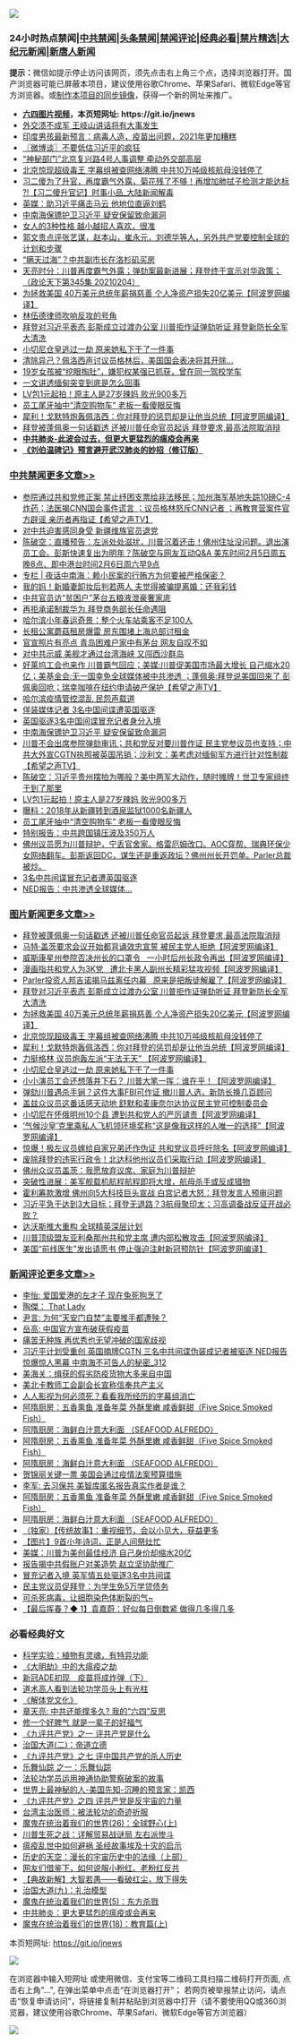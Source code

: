![](https://raw.githubusercontent.com/fqnews/bnews/master/64photo/fqnews-qr.jpg)

<div id="tt">
<h3>24小时热点禁闻|<a href="#%E4%B8%AD%E5%85%B1%E7%A6%81%E9%97%BB%E6%9B%B4%E5%A4%9A%E6%96%87%E7%AB%A0">中共禁闻</a>|<a href="#%E5%9B%BE%E7%89%87%E6%96%B0%E9%97%BB%E6%9B%B4%E5%A4%9A%E6%96%87%E7%AB%A0">头条禁闻</a>|<a href="#%E6%96%B0%E9%97%BB%E8%AF%84%E8%AE%BA%E6%9B%B4%E5%A4%9A%E6%96%87%E7%AB%A0">禁闻评论|<a href="#%E5%BF%85%E7%9C%8B%E7%BB%8F%E5%85%B8%E5%A5%BD%E6%96%87">经典必看|<a href="/video.md#%E7%A6%81%E7%89%87%E7%B2%BE%E9%80%89">禁片精选</a>|<a href="https://github.com/fqnews/djy/blob/master/gb/nf1351518.md#1">大纪元新闻</a>|<a href="https://github.com/fqnews/ntdtv/blob/master/gb/prog204.md#1">新唐人新闻</a></h3>
<div><b>提示：</b>微信如提示停止访问该网页，须先点击右上角三个点，选择浏览器打开。国产浏览器可能已屏蔽本项目，建议使用谷歌Chrome、苹果Safari、微软Edge等官方浏览器。或<a href="https://github.com/fqnews/bnews/blob/master/%E5%88%B6%E4%BD%9Cgit%E7%A6%81%E9%97%BB%E9%95%9C%E5%83%8F.md">制作本项目的同步镜像</a>，获得一个新的网址来推广。</div>
<ul>
<li><b><a href="http://d1.bdrive.tk/64.mp4" target="_blank">六四图片视频</a>，本页短网址: https://git.io/jnews</b></li>
<li><a href="/cbnews/20210205/1481957.md">外交溃不成军 王岐山讲话将有大事发生</a></li>
<li><a href="/cbnews/20210205/1481786.md">印度男孩最新预言：病毒人造，疫苗出问题，2021年更加糟糕</a></li>
<li><a href="/ssgc/20210205/1481782.md">〖微博谈〗不要低估习近平的疯狂</a></li>
<li><a href="/cbnews/20210205/1481956.md">“神秘部门”北京复兴路4号人事调整 牵动外交部高层</a></li>
<li><a href="/topimagenews/20210205/1482006.md">北京惊现超级毒王 字幕组被查网络沸腾 中共10万吨级核航母没钱停了</a></li>
<li><a href="/bannedvideo/20210205/1481945.md">习二傻为了升官，再度霸气外露，菊花残了不够！再增加肺拭子检测才能达标 ?!【习二傻升官记】时事小品_大陆新闻解毒</a></li>
<li><a href="/comments/20210205/1482059.md">英媒：助习近平痛击马云 他地位直逼刘鹤</a></li>
<li><a href="/cbnews/20210205/1482222.md">中南海保镖护卫习近平 疑安保留致命漏洞</a></li>
<li><a href="/funmedia/20210205/1481813.md">女人的3种性格 越小越招人喜欢，很准</a></li>
<li><a href="/bannedvideo/20210205/1481980.md">郭文贵点评张艺谋，赵本山，崔永元，刘德华等人，另外共产党要控制全球的计划和步骤</a></li>
<li><a href="/cnnews/20210205/1482081.md">“瞒天过海”？中共副市长在洛杉矶买房</a></li>
<li><a href="/cbnews/20210205/1481882.md">天亮时分：川普再度霸气外露；弹劾案最新进展；拜登终于宣示对华政策；（政论天下第345集 20210204）</a></li>
<li><a href="/topimagenews/20210205/1482080.md">为拯救美国 40万美元总统年薪捐慈善 个人净资产损失20亿美元【阿波罗网编译】</a></li>
<li><a href="/cbnews/20210205/1481971.md">林伍德律师吹响反攻的号角</a></li>
<li><a href="/topimagenews/20210205/1482097.md">拜登对习近平表态 彭斯成立过渡办公室 川普拒作证弹劾听证 拜登新防长全军大清洗</a></li>
<li><a href="/topimagenews/20210205/1481934.md">小切尼仓皇逃过一劫 原来她私下干了一件事</a></li>
<li><a href="/worldnews/usa/20210205/1482113.md">清除异己？佩洛西声讨议员格林后，美国国会表决将其开除…</a></li>
<li><a href="/lifebaike/20210205/1481939.md">19岁女孩被“挖眼掏肚”，嫌犯权某强已抓获，曾在同一驾校学车</a></li>
<li><a href="/comments/20210205/1481745.md">一文讲透缅甸突变到底是怎么回事</a></li>
<li><a href="/cbnews/20210205/1482121.md">LV包1元起拍！原主人是27岁辣妈 败光900多万</a></li>
<li><a href="/cbnews/20210205/1482098.md">员工尾牙抽中“清空购物车” 老板一看傻眼反悔</a></li>
<li><a href="/topimagenews/20210205/1482005.md">犀利！戈默特炮轰佩洛西：你对拜登的惩罚却是让他当总统【阿波罗网编译】</a></li>
<li><a href="/topimagenews/20210206/1482318.md">拜登被蓬佩奥一句话戳透 还被川普任命官员起诉 拜登要求,最高法院取消辩</a></li>
<li><b><a href="/comments/20200211/1275071.md" target="_blank">中共肺炎-此波会过去，但更大更猛烈的瘟疫会再来</a></b></li>
<li><b><a href="/comments/20200207/1272816.md" target="_blank">《刘伯温碑记》预言避开武汉肺炎的妙招（修订版）</a></b></li>
</ul>
</div>

<div class="catlist">
<h3><a href="/cbnews/" target="_blank">中共禁闻</a><span><a href="/cbnews/" target="_blank" rel="nofollow">更多文章>></a></span></h3>
<ul>
<li><a href="/cbnews/20210206/1482447.md" target="_blank">参院通过共和党修正案 禁止纾困支票给非法移民；加州海军基地失踪10磅C-4炸药；法医揭CNN国会事件谎言 ；议员格林怒斥CNN记者 ；再教育营案件官方辟谣 亲历者再指证【希望之声TV】</a></li>
<li><a href="/cbnews/20210206/1482428.md" target="_blank">对中共迫害感同身受 新疆维族官员退党</a></li>
<li><a href="/cbnews/20210206/1482427.md" target="_blank">陈破空：直播预告：左派处处滋扰，川普沉着还击！佛州住址没问题。退出演员工会。彭斯快速复出为明年？陈破空与网友互动Q&amp;A 美东时间2月5日周五晚8点、即中港台时间2月6日周六早9点</a></li>
<li><a href="/cbnews/20210206/1482422.md" target="_blank">专栏 | 夜话中南海：赖小民案的行贿方为何要被严格保密？</a></li>
<li><a href="/cbnews/20210206/1482399.md" target="_blank">我的妈！新婚妻卸妆后判若两人 夫觉得被骗提离婚：还我彩钱</a></li>
<li><a href="/cbnews/20210206/1482398.md" target="_blank">中共官员访“贫困户”茅台五粮液泄豪奢家底</a></li>
<li><a href="/cbnews/20210206/1482384.md" target="_blank">再拒承诺制裁华为 拜登商务部长任命遇阻</a></li>
<li><a href="/cbnews/20210206/1482383.md" target="_blank">哈尔滨小年春运奇景：整个火车站乘客不足100人</a></li>
<li><a href="/cbnews/20210206/1482382.md" target="_blank">长租公寓蘑菇租房爆雷 房东围堵上海总部讨租金</a></li>
<li><a href="/cbnews/20210206/1482365.md" target="_blank">官宣照片有亮点 青岛困难户家中有茅台 网友自叹不如</a></li>
<li><a href="/cbnews/20210206/1482338.md" target="_blank">对中共示威 美舰才通过台湾海峡 又闯西沙群岛</a></li>
<li><a href="/cbnews/20210206/1482326.md" target="_blank">好莱坞工会也来作 川普霸气回应；美媒:川普促美国市场最大增长 自己缩水20亿；美基金会:无一国幸免全球媒体被中共渗透 ；蓬佩奥:拜登说美国回来了 彭佩奥回呛；瑞幸咖啡在纽约申请破产保护【希望之声TV】</a></li>
<li><a href="/cbnews/20210206/1482319.md" target="_blank">哈尔滨疫情管控混乱 民怨声载道</a></li>
<li><a href="/cbnews/20210206/1482278.md" target="_blank">佯装媒体记者 3名中国间谍遭英国驱逐</a></li>
<li><a href="/cbnews/20210206/1482268.md" target="_blank">英国驱逐3名中国间谍冒充记者身分入境</a></li>
<li><a href="/cbnews/20210205/1482222.md" target="_blank">中南海保镖护卫习近平 疑安保留致命漏洞</a></li>
<li><a href="/cbnews/20210205/1482189.md" target="_blank">川普不会出席参院弹劾审讯；共和党反对要川普作证 民主党参议员也支持；中共大外宣CGTN执照被英国吊销；沙利文：美考虑对缅甸军方进行针对性制裁【希望之声TV】</a></li>
<li><a href="/cbnews/20210205/1482137.md" target="_blank">陈破空：习近平贵州摆拍为哪般？美中两军大动作，随时摊牌！世卫专家组终于到了那里</a></li>
<li><a href="/cbnews/20210205/1482121.md" target="_blank">LV包1元起拍！原主人是27岁辣妈 败光900多万</a></li>
<li><a href="/cbnews/20210205/1482116.md" target="_blank">曝料：2018年从新疆转到酒泉监狱1000名新疆人</a></li>
<li><a href="/cbnews/20210205/1482098.md" target="_blank">员工尾牙抽中“清空购物车” 老板一看傻眼反悔</a></li>
<li><a href="/cbnews/20210205/1482087.md" target="_blank">特别报告：中共跨国镇压波及350万人</a></li>
<li><a href="/cbnews/20210205/1482083.md" target="_blank">佛州议员愿为川普辩护，宁丢官舍家。格雷厄姆改口。AOC穿帮、瑞典环保少女网络翻车。彭斯返回DC，谋生还是重返政坛？佛州州长开罚单。Parler总裁被炒。</a></li>
<li><a href="/cbnews/20210205/1482076.md" target="_blank">3名中共间谍冒充记者遭英国驱逐</a></li>
<li><a href="/cbnews/20210205/1482067.md" target="_blank">NED报告：中共渗透全球媒体…</a></li>

</ul>
</div>
<div class="catlist">
<h3><a href="/topimagenews/" target="_blank">图片新闻</a><span><a href="/topimagenews/" target="_blank" rel="nofollow">更多文章>></a></span></h3>
<ul>
<li><a href="/topimagenews/20210206/1482318.md" target="_blank">拜登被蓬佩奥一句话戳透 还被川普任命官员起诉 拜登要求,最高法院取消辩</a></li>
<li><a href="/topimagenews/20210206/1482281.md" target="_blank">马特·盖茨要求会议开始都背诵效忠宣誓 被民主党人拒绝【阿波罗网编译】</a></li>
<li><a href="/topimagenews/20210205/1482180.md" target="_blank">威斯康星州参院否决州长的口罩令   一小时后州长政令再出【阿波罗网编译】</a></li>
<li><a href="/topimagenews/20210205/1482146.md" target="_blank">漫画指共和党人为3K党   遭北卡黑人副州长精彩猛攻视频【阿波罗网编译】</a></li>
<li><a href="/topimagenews/20210205/1482118.md" target="_blank">Parler投资人邦吉诺揭马兹离任内幕   原来是把叛徒解雇了【阿波罗网编译】</a></li>
<li><a href="/topimagenews/20210205/1482097.md" target="_blank">拜登对习近平表态 彭斯成立过渡办公室 川普拒作证弹劾听证 拜登新防长全军大清洗</a></li>
<li><a href="/topimagenews/20210205/1482080.md" target="_blank">为拯救美国 40万美元总统年薪捐慈善 个人净资产损失20亿美元【阿波罗网编译】</a></li>
<li><a href="/topimagenews/20210205/1482006.md" target="_blank">北京惊现超级毒王 字幕组被查网络沸腾 中共10万吨级核航母没钱停了</a></li>
<li><a href="/topimagenews/20210205/1482005.md" target="_blank">犀利！戈默特炮轰佩洛西：你对拜登的惩罚却是让他当总统【阿波罗网编译】</a></li>
<li><a href="/topimagenews/20210205/1481968.md" target="_blank">力挺格林 议员炮轰左派“无法无天” 【阿波罗网编译】</a></li>
<li><a href="/topimagenews/20210205/1481934.md" target="_blank">小切尼仓皇逃过一劫 原来她私下干了一件事</a></li>
<li><a href="/topimagenews/20210205/1481933.md" target="_blank">小小演员工会还想落井下石？ 川普大笔一挥：谁在乎！【阿波罗网编译】</a></li>
<li><a href="/topimagenews/20210205/1481637.md" target="_blank">弹劾川普遇杀手锏？这件大事FBI可作证 撤川普人选，新防长换几百顾问</a></li>
<li><a href="/topimagenews/20210204/1481482.md" target="_blank">盖兹众议员这番话感天动地 舒默和麦康奈尔达协议民主党可控制委员会</a></li>
<li><a href="/topimagenews/20210204/1481389.md" target="_blank">小切尼在怀俄明州10个县 遭到共和党人的严厉谴责【阿波罗网编译】</a></li>
<li><a href="/topimagenews/20210204/1481386.md" target="_blank">‘气候沙皇’克里乘私人飞机领环境奖称“这是像我这样的人唯一的选择”【阿波罗网编译】</a></li>
<li><a href="/topimagenews/20210204/1481340.md" target="_blank">惊爆！极左议员嫁给自家兄弟还作伪证 共和党议员呼吁除名【阿波罗网编译】</a></li>
<li><a href="/topimagenews/20210204/1481230.md" target="_blank">废除拜登的违宪行政令！北达科他州议员们采取行动【阿波罗网编译】</a></li>
<li><a href="/topimagenews/20210204/1481197.md" target="_blank">佛州众议员盖茨：我愿放弃议席、家庭为川普辩护</a></li>
<li><a href="/topimagenews/20210204/1481105.md" target="_blank">突破性进展：美军舰载机航程航程即将大增，航母杀手或反成猎物</a></li>
<li><a href="/topimagenews/20210204/1481077.md" target="_blank">霍利筹款激增 佛州向5大科技巨头宣战 白宫记者大怒：拜登发言人预审问题</a></li>
<li><a href="/topimagenews/20210204/1480996.md" target="_blank">习近平急于达到3大目标；拜登无退路？3航母聚印太；习高调备战反证开战必败？</a></li>
<li><a href="/topimagenews/20210204/1480995.md" target="_blank">达沃斯推大重构 全球精英深层计划</a></li>
<li><a href="/topimagenews/20210203/1480843.md" target="_blank">川普顶级盟友亚利桑那州共和党主席 遭内部松散攻击【阿波罗网编译】</a></li>
<li><a href="/topimagenews/20210203/1480749.md" target="_blank">美国“前线医生”发出请愿书 停止强迫注射新冠预防针【阿波罗网编译】</a></li>

</ul>
</div>
<div class="catlist">
<h3><a href="/comments/" target="_blank">新闻评论</a><span><a href="/comments/" target="_blank" rel="nofollow">更多文章>></a></span></h3>
<ul>
<li><a href="/comments/20210206/1482454.md" target="_blank">李怡: 爱国爱港的左才子 现在兔死狗烹了</a></li>
<li><a href="/comments/20210206/1482453.md" target="_blank">陶傑： That Lady</a></li>
<li><a href="/comments/20210206/1482452.md" target="_blank">尹言: 为何“天安门自焚”主要推手都遭殃？</a></li>
<li><a href="/comments/20210206/1482451.md" target="_blank">岳高: 中国官方宣布破获假疫苗</a></li>
<li><a href="/comments/20210206/1482450.md" target="_blank">痛苦无种族 再优秀也无望冲破的国家歧视</a></li>
<li><a href="/comments/20210206/1482446.md" target="_blank">习近平计划受重创 英国摘牌CGTN 三名中共间谍伪装成记者被驱逐 NED报告惊爆惊人黑幕 中南海不可告人的秘密_312</a></li>
<li><a href="/comments/20210206/1482445.md" target="_blank">美海关：缉获的假劣防疫货物大多来自中国</a></li>
<li><a href="/comments/20210206/1482444.md" target="_blank">美北卡教师工会副会长宣称信奉共产主义</a></li>
<li><a href="/comments/20210206/1482436.md" target="_blank">人人影视为何必须死？看看我所经历的字幕组消亡</a></li>
<li><a href="/comments/20210206/1482434.md" target="_blank">阿隋厨房：五香熏鱼 准备年菜 外酥里嫩 咸香鲜甜（Five Spice Smoked Fish）</a></li>
<li><a href="/comments/20210206/1482433.md" target="_blank">阿隋厨房：海鲜白汁意大利面 （SEAFOOD ALFREDO）</a></li>
<li><a href="/comments/20210206/1482415.md" target="_blank">阿隋厨房：五香熏鱼 准备年菜 外酥里嫩 咸香鲜甜（Five Spice Smoked Fish）</a></li>
<li><a href="/comments/20210206/1482414.md" target="_blank">阿隋厨房：海鲜白汁意大利面 （SEAFOOD ALFREDO）</a></li>
<li><a href="/comments/20210206/1482411.md" target="_blank">贺锦丽关键一票 美国会通过疫情法案预算措施</a></li>
<li><a href="/comments/20210206/1482400.md" target="_blank">李军: 去习保共 美智库匿名报告真实作者是谁？</a></li>
<li><a href="/comments/20210206/1482381.md" target="_blank">阿隋厨房：五香熏鱼 准备年菜 外酥里嫩 咸香鲜甜（Five Spice Smoked Fish）</a></li>
<li><a href="/comments/20210206/1482380.md" target="_blank">阿隋厨房：海鲜白汁意大利面 （SEAFOOD ALFREDO）</a></li>
<li><a href="/comments/20210206/1482379.md" target="_blank">（独家）【传统故事】：重视细节，会以小见大，获益更多</a></li>
<li><a href="/comments/20210206/1482378.md" target="_blank">【图片】9首小年诗词，正是人间祭灶忙</a></li>
<li><a href="/comments/20210206/1482377.md" target="_blank">美媒：川普为美创最佳经济 自己身价却缩水20亿</a></li>
<li><a href="/comments/20210206/1482376.md" target="_blank">报告揭中共假账户对美造势 赵立坚协助推广</a></li>
<li><a href="/comments/20210206/1482375.md" target="_blank">冒充记者入境 英军情五处驱逐3名中共间谍</a></li>
<li><a href="/comments/20210206/1482362.md" target="_blank">民主党议员促拜登：为学生免5万学贷债务</a></li>
<li><a href="/comments/20210206/1482361.md" target="_blank">可杀死病毒，让细胞染色体断裂的气~</a></li>
<li><a href="/comments/20210206/1482346.md" target="_blank">【最后挥春？◆ 1】袁嘉蔚：好似每日倒数紧 做得几多得几多</a></li>

</ul>
</div>

<div class="catlist">
<h3>必看经典好文</h3>
<ul>
<li><a href="/comments/20200605/783205.md" target="_blank">科学实验：植物有灵魂，有特异功能</a></li>
<li><a href="/comments/20200203/1269785.md" target="_blank">《大明劫》中的大瘟疫之劫</a></li>
<li><a href="/headline/20200908/1392940.md" target="_blank">新冠ADE初现　疫苗将成炸弹（下）</a></li>
<li><a href="/comments/20200227/1284657.md" target="_blank">道术高人看到法轮功学员头上有光柱</a></li>
<li><a href="/bookwiki/20130610/138400.md" target="_blank">《解体党文化》</a></li>
<li><a href="/comments/20200607/1341003.md" target="_blank">章天亮: 中共还能撑多久? 我的“六四”反思</a></li>
<li><a href="/funmedia/20200713/1359909.md" target="_blank">修一个好脾气 就是一辈子的好福气</a></li>
<li><a href="/bookonline/20131116/201056.md" target="_blank">《九评共产党》之一 评共产党是什么</a></li>
<li><a href="/cbnews/20180308/911611.md" target="_blank">治国大道(二)：帝道立德</a></li>
<li><a href="/bookonline/20131116/201048.md" target="_blank">《九评共产党》之七 评中国共产党的杀人历史</a></li>
<li><a href="/tculture/20170710/789533.md" target="_blank">乐舞仙踪 之一：乐舞仙踪</a></li>
<li><a href="/cbnews/20170626/780479.md" target="_blank">法轮功学员运用神通协助警察破案的故事</a></li>
<li><a href="/comments/20200605/783244.md" target="_blank">世界上最神秘的人-美国先知-沉睡的预言家：凯西</a></li>
<li><a href="/bookonline/20131116/201053.md" target="_blank">《九评共产党》之四 评共产党是反宇宙的力量</a></li>
<li><a href="/comments/20200801/1373219.md" target="_blank">台湾主治医师：被法轮功的奇迹折服</a></li>
<li><a href="/comments/20181210/1044798.md" target="_blank">魔鬼在统治着我们的世界(26)：全球野心(上)</a></li>
<li><a href="/comments/20200908/1392745.md" target="_blank">川普生死之战：详解贸易战谜局 左右派惨斗</a></li>
<li><a href="/comments/20200618/1346823.md" target="_blank">瘟疫乱世中如何避祸 圣经故事埃及十灾的启示</a></li>
<li><a href="/tculture/20121025/73065.md" target="_blank">历史的天空：漫长的宇宙历史中的法缘（上部）</a></li>
<li><a href="/comments/20200712/1359630.md" target="_blank">网友们借鉴下，如何说服小粉红、老粉红反共</a></li>
<li><a href="/comments/20201217/1449706.md" target="_blank">【典故新解】大智若愚——看破红尘，放下得失</a></li>
<li><a href="/cbnews/20180315/914943.md" target="_blank">治国大道(九)：礼治模型</a></li>
<li><a href="/topimagenews/20180524/946967.md" target="_blank">魔鬼在统治着我们的世界(5)：东方杀戮</a></li>
<li><a href="/comments/20200211/1275071.md" target="_blank">中共肺炎：更大更猛烈的瘟疫或会再来</a></li>
<li><a href="/topimagenews/20180701/965109.md" target="_blank">魔鬼在统治着我们的世界(18)：教育篇(上)</a></li>

</ul>
</div>

本页短网址: https://git.io/jnews

![](https://raw.githubusercontent.com/fqnews/bnews/master/64photo/fqnews-qr.jpg)

在浏览器中输入短网址 或使用微信、支付宝等二维码工具扫描二维码打开页面, 点击右上角"...", 在弹出菜单中点击“在浏览器打开”； 若网页被举报禁止访问，请点击“恢复申请访问”，将链接复制并粘贴到浏览器中打开（请不要使用QQ或360浏览器，建议使用谷歌Chrome、苹果Safari、微软Edge等官方浏览器）

![](https://raw.githubusercontent.com/fqnews/bnews/master/64photo/wx.jpg)